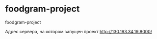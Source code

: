 # foodgram-project
foodgram-project

Адрес сервера, на котором запущен проект
http://130.193.34.19:8000/